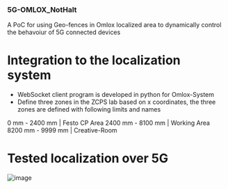 ### 5G-OMLOX_NotHalt
A PoC for using Geo-fences in Omlox localized area to dynamically control the behavoiur of 5G connected devices

# Integration to the localization system
- WebSocket client program is developed in python for Omlox-System
- Define three zones in the ZCPS lab
based on x coordinates, the three zones are defined with following limits and names

0    mm - 2400 mm | Festo CP Area
2400 mm - 8100 mm | Working Area
8200 mm - 9999 mm | Creative-Room

# Tested localization over 5G
![image](https://user-images.githubusercontent.com/47817165/162728153-1e5cfc5c-630a-4120-b4e4-8317ae7a45b7.png)
